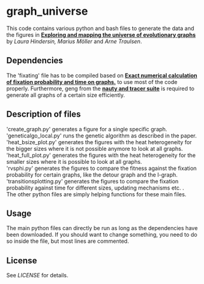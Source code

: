 # graph_universe
This code contains various python and bash files to generate the data and the figures in <a href="https://arxiv.org/abs/1810.12807"><b>Exploring and mapping the universe of evolutionary graphs</b></a> by <i>Laura Hindersin, Marius Möller</i> and <i> Arne Traulsen</i>.

## Dependencies
The 'fixating' file has to be compiled based on <a href="https://github.com/hindersin/efficientFixation/blob/master/README.md"><b>Exact numerical calculation of fixation probability and time on graphs.</b></a> to use most of the code properly.
Furthermore, geng from the <a href="http://pallini.di.uniroma1.it/"><b>nauty and tracer suite</b></a> is required to generate all graphs of a certain size efficiently.

## Description of files

'create_graph.py' generates a figure for a single specific graph.<br>
'geneticalgo_local.py' runs the genetic algorithm as described in the paper.<br>
'heat_bsize_plot.py' generates the figures with the heat heterogeneity for the bigger sizes where it is not possible anymore to look at all graphs.<br>
'heat_full_plot.py' generates the figures with the heat heterogeneity for the smaller sizes where it is possible to look at all graphs.<br>
'rvsphi.py' generates the figures to compare the fitness against the fixation probability for certain graphs, like the detour graph and the l-graph.<br>
'transitionsplotting.py' generates the figures to compare the fixation probability against time for different sizes, updating mechanisms etc. .<br>
The other python files are simply helping functions for these main files.

## Usage

The main python files can directly be run as long as the dependencies have been downloaded. If you should want to change something, you need to do so inside the file, but most lines are commented.

## License

See <i>LICENSE</i> for details.
